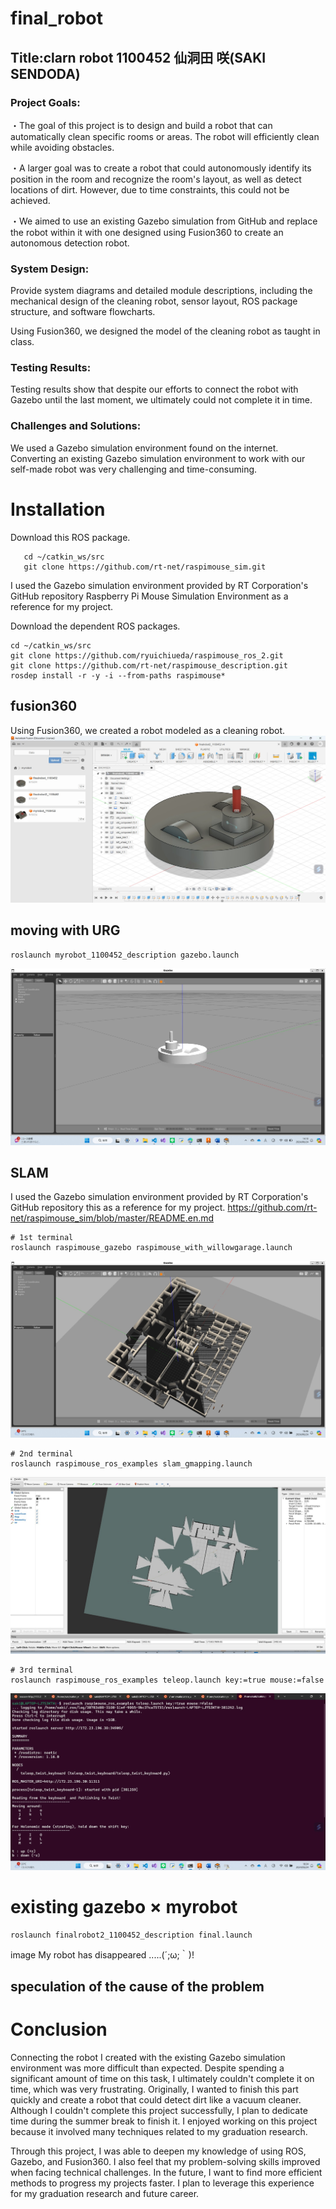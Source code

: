 # final_robot
## Title:clarn robot     1100452 仙洞田 咲(SAKI SENDODA)

### Project Goals:
・The goal of this project is to design and build a robot that can automatically clean specific rooms or areas. The robot will efficiently clean while avoiding obstacles.

・A larger goal was to create a robot that could autonomously identify its position in the room and recognize the room's layout, as well as detect locations of dirt. However, due to time constraints, this could not be achieved.

・We aimed to use an existing Gazebo simulation from GitHub and replace the robot within it with one designed using Fusion360 to create an autonomous detection robot.

### System Design:
Provide system diagrams and detailed module descriptions, including the mechanical design of the cleaning robot, sensor layout, ROS package structure, and software flowcharts.

Using Fusion360, we designed the model of the cleaning robot as taught in class.


### Testing Results:
Testing results show that despite our efforts to connect the robot with Gazebo until the last moment, we ultimately could not complete it in time.


### Challenges and Solutions:

We used a Gazebo simulation environment found on the internet.
Converting an existing Gazebo simulation environment to work with our self-made robot was very challenging and time-consuming.

# Installation
Download this ROS package.
```
   cd ~/catkin_ws/src
   git clone https://github.com/rt-net/raspimouse_sim.git

```
I used the Gazebo simulation environment provided by RT Corporation's GitHub repository Raspberry Pi Mouse Simulation Environment as a reference for my project. 

Download the dependent ROS packages.
```
cd ~/catkin_ws/src
git clone https://github.com/ryuichiueda/raspimouse_ros_2.git
git clone https://github.com/rt-net/raspimouse_description.git
rosdep install -r -y -i --from-paths raspimouse*
```


## fusion360

Using Fusion360, we created a robot modeled as a cleaning robot.
![](messageImage_1719213936142.jpg)

## moving with URG
```
roslaunch myrobot_1100452_description gazebo.launch
```
![](./messageImage_1719205852679.jpg)

## SLAM
I used the Gazebo simulation environment provided by RT Corporation's GitHub repository this as a reference for my project. 
https://github.com/rt-net/raspimouse_sim/blob/master/README.en.md
```
# 1st terminal
roslaunch raspimouse_gazebo raspimouse_with_willowgarage.launch
```
![](messageImage_1719215211154.jpg)

```
# 2nd terminal
roslaunch raspimouse_ros_examples slam_gmapping.launch
```
![](messageImage_1719217825656.jpg)

```
# 3rd terminal
roslaunch raspimouse_ros_examples teleop.launch key:=true mouse:=false
```
![](messageImage_1719221678069.jpg)

# existing gazebo × myrobot
```
roslaunch finalrobot2_1100452_description final.launch
```
image
My robot has disappeared .....(´;ω;｀)!

## speculation of the cause of the problem


# Conclusion
Connecting the robot I created with the existing Gazebo simulation environment was more difficult than expected. Despite spending a significant amount of time on this task, I ultimately couldn't complete it on time, which was very frustrating. Originally, I wanted to finish this part quickly and create a robot that could detect dirt like a vacuum cleaner. Although I couldn't complete this project successfully, I plan to dedicate time during the summer break to finish it. I enjoyed working on this project because it involved many techniques related to my graduation research.

Through this project, I was able to deepen my knowledge of using ROS, Gazebo, and Fusion360. I also feel that my problem-solving skills improved when facing technical challenges. In the future, I want to find more efficient methods to progress my projects faster. I plan to leverage this experience for my graduation research and future career.
